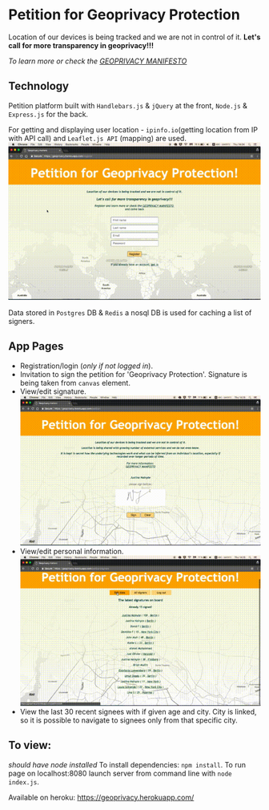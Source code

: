 # Petition for Geoprivacy Protection

Location of our devices is being tracked and we are not in control of it.
__Let's call for more transparency in geoprivacy!!!__

*To learn more or check the [GEOPRIVACY MANIFESTO](http://grantmckenzie.com/academics/GeoprivacyManifesto2017.pdf)*

## Technology

Petition platform built with `Handlebars.js` & `jQuery` at the front, `Node.js` & `Express.js` for the back.

For getting and displaying user location - `ipinfo.io`(getting location from IP with API call) and `Leaflet.js API` (mapping) are used.
![alt text](https://github.com/najuste/spiced-petition/blob/master/gifs/petition_gettingLocation.gif "Showing user, that browser shares location without permision")

Data stored in `Postgres` DB & `Redis` a nosql DB is used for caching a list of signers.

## App Pages

* Registration/login (_only if not logged in_).
* Invitation to sign the petition for 'Geoprivacy Protection'. Signature is being taken from `canvas` element.
* View/edit signature.
![alt text](https://github.com/najuste/spiced-petition/blob/master/gifs/petition_signing.gif "Signing petition and clearing")
* View/edit personal information.
![alt text](https://github.com/najuste/spiced-petition/blob/master/gifs/petition_editingData.gif "Editing data, auto update")
* View the last 30 recent signees with if given age and city. City is linked, so it is possible to navigate to signees only from that specific city.


## To view:

_should have node installed_
To install dependencies: `npm install`. To run page on localhost:8080 launch server from command line with `node index.js`.

Available on heroku: https://geoprivacy.herokuapp.com/
